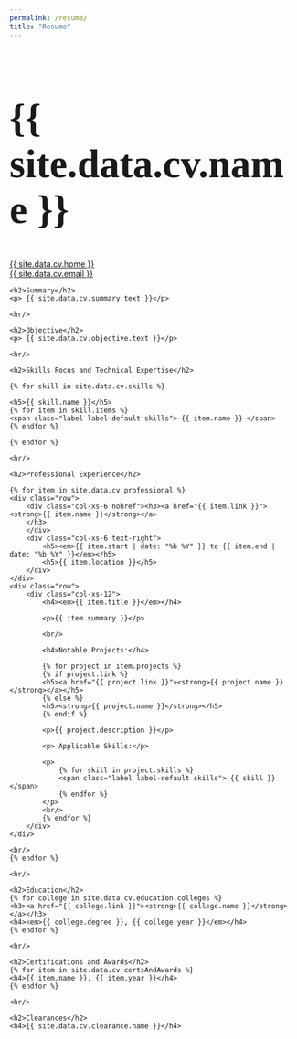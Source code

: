```yaml
---
permalink: /resume/
title: "Resume"
---
```


<!DOCTYPE html>
<!--[if lt IE 7 ]>
<html class="ie ie6" lang="en"> <![endif]-->
<!--[if IE 7 ]>
<html class="ie ie7" lang="en"> <![endif]-->
<!--[if IE 8 ]>
<html class="ie ie8" lang="en"> <![endif]-->
<!--[if (gte IE 9)|!(IE)]><!-->
<html lang="en"> <!--<![endif]-->
<head>
    <meta charset="utf-8">
    <meta name="viewport" content="width=device-width, initial-scale=1.0">
    <title>{{ site.data.cv.name }}'s CV</title>
    <meta name="author" content="{{ site.data.cv.name }}"/>
    <meta name="description" content="{{ site.data.cv.name }}'s CV"/>
    <link rel="shortcut icon" href="/favicon.png">
    <link href="http://netdna.bootstrapcdn.com/bootstrap/3.0.2/css/bootstrap.min.css" rel="stylesheet" media="all"/>
    <link href='http://fonts.googleapis.com/css?family=Lusitana:400,700' rel='stylesheet' type='text/css'>
    <style>
        h1 {
            font-family: 'Lusitana', serif;
            font-size: 5em;
        }
        .skills {
            margin-right: 1em;
        }
        @media print {
            /* In case you don't want the boxes on your printout... */
            /*.label {*/
            /*border: none;*/
            /*}*/
            /* Avoid printing hrefs when this class is applied */
            .nohref a[href]:after {
                content: "";
            }
        }
    </style>
</head>
<body>
<div class="container">
    <div class="text-center nohref"><h1>{{ site.data.cv.name }}</h1>
        <span class="glyphicon glyphicon-home"></span><a href="http://{{ site.data.cv.home }}"> {{ site.data.cv.home }}</a><br/>
        <span class="glyphicon glyphicon-envelope"></span><a href="mailto:{{ site.data.cv.email }}"> {{ site.data.cv.email }}</a>
    </div>

    <h2>Summary</h2>
    <p> {{ site.data.cv.summary.text }}</p>

    <hr/>

    <h2>Objective</h2>
    <p> {{ site.data.cv.objective.text }}</p>

    <hr/>

    <h2>Skills Focus and Technical Expertise</h2>

    {% for skill in site.data.cv.skills %}

    <h5>{{ skill.name }}</h5>
    {% for item in skill.items %}
    <span class="label label-default skills"> {{ item.name }} </span>
    {% endfor %}

    {% endfor %}

    <hr/>

    <h2>Professional Experience</h2>

    {% for item in site.data.cv.professional %}
    <div class="row">
        <div class="col-xs-6 nohref"><h3><a href="{{ item.link }}"><strong>{{ item.name }}</strong></a>
        </h3>
        </div>
        <div class="col-xs-6 text-right">
            <h5><em>{{ item.start | date: "%b %Y" }} to {{ item.end | date: "%b %Y" }}</em></h5>
            <h5>{{ item.location }}</h5>
        </div>
    </div>
    <div class="row">
        <div class="col-xs-12">
            <h4><em>{{ item.title }}</em></h4>

            <p>{{ item.summary }}</p>

            <br/>

            <h4>Notable Projects:</h4>

            {% for project in item.projects %}
            {% if project.link %}
            <h5><a href="{{ project.link }}"><strong>{{ project.name }}</strong></a></h5>
            {% else %}
            <h5><strong>{{ project.name }}</strong></h5>
            {% endif %}

            <p>{{ project.description }}</p>

            <p> Applicable Skills:</p>

            <p>
                {% for skill in project.skills %}
                <span class="label label-default skills"> {{ skill }} </span>
                {% endfor %}
            </p>
            <br/>
            {% endfor %}
        </div>
    </div>

    <br/>
    {% endfor %}

    <hr/>

    <h2>Education</h2>
    {% for college in site.data.cv.education.colleges %}
    <h3><a href="{{ college.link }}"><strong>{{ college.name }}</strong></a></h3>
    <h4><em>{{ college.degree }}, {{ college.year }}</em></h4>
    {% endfor %}

    <hr/>

    <h2>Certifications and Awards</h2>
    {% for item in site.data.cv.certsAndAwards %}
    <h4>{{ item.name }}, {{ item.year }}</h4>
    {% endfor %}

    <hr/>

    <h2>Clearances</h2>
    <h4>{{ site.data.cv.clearance.name }}</h4>

</div>

</body>
</html>
